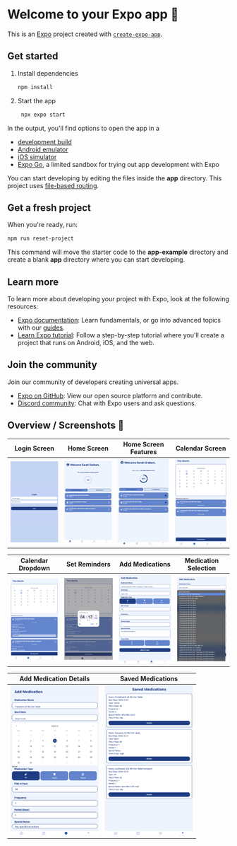 # Welcome to your Expo app 👋

This is an [Expo](https://expo.dev) project created with [`create-expo-app`](https://www.npmjs.com/package/create-expo-app).

## Get started

1. Install dependencies

   ```bash
   npm install
   ```

2. Start the app

   ```bash
    npx expo start
   ```

In the output, you'll find options to open the app in a

- [development build](https://docs.expo.dev/develop/development-builds/introduction/)
- [Android emulator](https://docs.expo.dev/workflow/android-studio-emulator/)
- [iOS simulator](https://docs.expo.dev/workflow/ios-simulator/)
- [Expo Go](https://expo.dev/go), a limited sandbox for trying out app development with Expo

You can start developing by editing the files inside the **app** directory. This project uses [file-based routing](https://docs.expo.dev/router/introduction).

## Get a fresh project

When you're ready, run:

```bash
npm run reset-project
```

This command will move the starter code to the **app-example** directory and create a blank **app** directory where you can start developing.

## Learn more

To learn more about developing your project with Expo, look at the following resources:

- [Expo documentation](https://docs.expo.dev/): Learn fundamentals, or go into advanced topics with our [guides](https://docs.expo.dev/guides).
- [Learn Expo tutorial](https://docs.expo.dev/tutorial/introduction/): Follow a step-by-step tutorial where you'll create a project that runs on Android, iOS, and the web.

## Join the community

Join our community of developers creating universal apps.

- [Expo on GitHub](https://github.com/expo/expo): View our open source platform and contribute.
- [Discord community](https://chat.expo.dev): Chat with Expo users and ask questions.


## Overview / Screenshots 📸

| Login Screen | Home Screen | Home Screen Features | Calendar Screen|
|:-------------------------:|:-------------------------:|:-------------------------:|:-------------------------:|
|<img src="./assets/screenshots/Login.jpeg" width="200" />|<img src="./assets/screenshots/HomePage.jpeg" width="200" />|<img src="./assets/screenshots/HomePage2.jpeg" width="200" />|<img src="./assets/screenshots/CalenderScreen1.jpeg" width="200" />|

| Calendar Dropdown | Set Reminders | Add Medications | Medication Selection |
|:-------------------------:|:-------------------------:|:-------------------------:|:-------------------------:|
|<img src="./assets/screenshots/CalenderScreen2.jpeg" width="200" />|<img src="./assets/screenshots/Reminder.jpeg" width="200" />|<img src="./assets/screenshots/AddMedications.jpeg" width="200" />|<img src="./assets/screenshots/Dropdown.jpeg" width="200" />|

| Add Medication Details | Saved Medications |
|:-------------------------:|:-------------------------:|
|<img src="./assets/screenshots/AddMedsFeatures.jpeg" width="200" />|<img src="./assets/screenshots/SavedMedications.jpeg" width="200" />|
